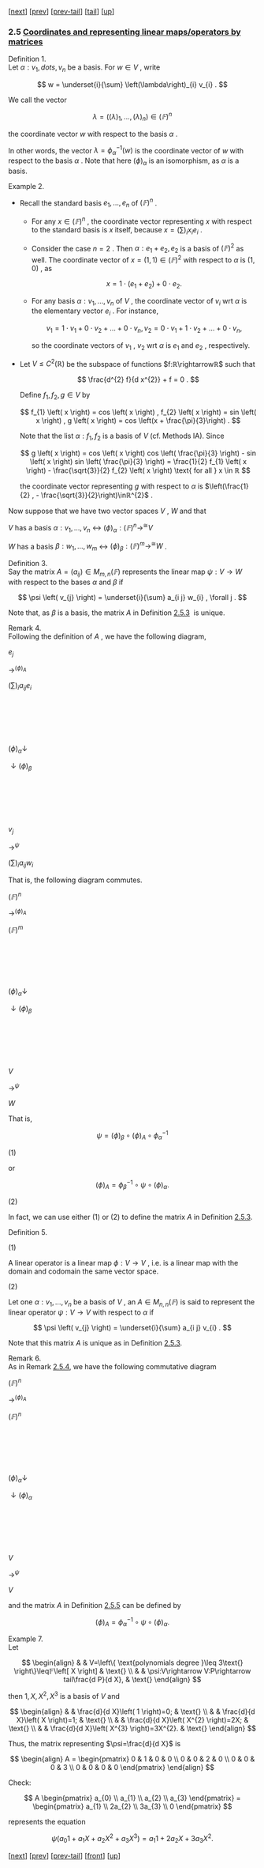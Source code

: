[[next](MA10210se11.html)] [[prev](MA10210se9.html)] [[prev-tail](MA10210se9.html#tailMA10210se9.html)] [[tail](#tailMA10210se10.html)] [[up](MA10210ch2.html#MA10210se10.html)]

### 2.5 [Coordinates and representing linear maps/operators by matrices](MA10210.html#QQ2-14-23)

Definition 1.  
Let $\alpha:v_{1},dots,v_{n}$ be a basis. For $w\in V$ , write

$$
w = \underset{i}{\sum} \left(\lambda\right)_{i} v_{i} .
$$

We call the vector

$$
\lambda = \left( \left(\lambda\right)_{1} , \dots  , \left(\lambda\right)_{n} \right) \in \left(𝔽\right)^{n}
$$

the coordinate vector $w$ with respect to the basis $\alpha$ .

In other words, the vector $\lambda=\phi_{\alpha}^{- 1}\left( w \right)$ is the coordinate vector of $w$ with respect to the basis $\alpha$ . Note that here $\left(\phi\right)_{\alpha}$ is an isomorphism, as $\alpha$ is a basis.

Example 2.  

*   Recall the standard basis $e_{1},\dots ,e_{n}$ of $\left(𝔽\right)^{n}$ .
    *   For any $x\in\left(𝔽\right)^{n}$ , the coordinate vector representing $x$ with respect to the standard basis is $x$ itself, because $x=\left(\sum\right)_{i}x_{i}e_{i}$ .
    *   Consider the case $n=2$ . Then $\alpha:e_{1}+e_{2},e_{2}$ is a basis of $\left(𝔽\right)^{2}$ as well. The coordinate vector of $x=\left( 1 , 1 \right)\in\left(𝔽\right)^{2}$ with respect to $\alpha$ is $\left( 1 , 0 \right)$ , as
        
        $$
        x = 1 \cdot \left( e_{1} + e_{2} \right) + 0 \cdot e_{2} .
        $$
        
    *   For any basis $\alpha:v_{1},\dots ,v_{n}$ of $V$ , the coordinate vector of $v_{i}$ wrt $\alpha$ is the elementary vector $e_{i}$ . For instance,
        
        $$
        v_{1} = 1 \cdot v_{1} + 0 \cdot v_{2} + . . . + 0 \cdot v_{n} , v_{2} = 0 \cdot v_{1} + 1 \cdot v_{2} + . . . + 0 \cdot v_{n} ,
        $$
        
        so the coordinate vectors of $v_{1}$ , $v_{2}$ wrt $\alpha$ is $e_{1}$ and $e_{2}$ , respectively.
        
*   Let $V\leq C^{2}\left( ℝ \right)$ be the subspace of functions $f:ℝ\rightarrowℝ$ such that
    
    $$
    \frac{d^{2} f}{d x^{2}} + f = 0 .
    $$
    
    Define $f_{1},f_{2},g\in V$ by
    
    $$
    f_{1} \left( x \right) = cos \left( x \right) , f_{2} \left( x \right) = sin \left( x \right) , g \left( x \right) = cos \left(x + \frac{\pi}{3}\right) .
    $$
    
    Note that the list $\alpha:f_{1},f_{2}$ is a basis of $V$ (cf. Methods IA). Since
    
    $$
    g \left( x \right) = cos \left( x \right) cos \left( \frac{\pi}{3} \right) - sin \left( x \right) sin \left( \frac{\pi}{3} \right) = \frac{1}{2} f_{1} \left( x \right) - \frac{\sqrt{3}}{2} f_{2} \left( x \right) \text{ for all } x \in ℝ
    $$
    
    the coordinate vector representing $g$ with respect to $\alpha$ is $\left(\frac{1}{2} , - \frac{\sqrt{3}}{2}\right)\inℝ^{2}$ .
    

Now suppose that we have two vector spaces $V$ , $W$ and that

$V$ has a basis $\alpha:v_{1},\dots ,v_{n}$ $\leftrightarrow$ $\left(\phi\right)_{\alpha}:\left(𝔽\right)^{n}\rightarrow _{}^{\cong}V$

$W$ has a basis $\beta:w_{1},\dots ,w_{m}$ $\leftrightarrow$ $\left(\phi\right)_{\beta}:\left(𝔽\right)^{m}\rightarrow _{}^{\cong}W$ .

Definition 3.  
Say the matrix $A=\left( a_{i j} \right)\in M_{m , n}\left( 𝔽 \right)$ represents the linear map $\psi:V\rightarrow W$ with respect to the bases $\alpha$ and $\beta$ if

$$
\psi \left( v_{j} \right) = \underset{i}{\sum} a_{i j} w_{i} , \forall j .
$$

Note that, as $\beta$ is a basis, the matrix $A$ in Definition [2.5.3](#x14-23003r3)  is unique.

Remark 4.  
Following the definition of $A$ , we have the following diagram,

$e_{j}$

$\rightarrow _{}^{\left(\phi\right)_{A}}$

$\left(\sum\right)_{i}a_{i j}e_{i}$

 

 

 

$\left(\phi\right)_{\alpha}↓$

$↓\left(\phi\right)_{\beta}$

 

 

 

$v_{j}$

$\rightarrow _{}^{ \psi }$

$\left(\sum\right)_{i}a_{i j}w_{i}$

That is, the following diagram commutes.

$\left(𝔽\right)^{n}$

$\rightarrow _{}^{\left(\phi\right)_{A}}$

$\left(𝔽\right)^{m}$

 

 

 

$\left(\phi\right)_{\alpha}↓$

$↓\left(\phi\right)_{\beta}$

 

 

 

$V$

$\rightarrow _{}^{ \psi }$

$W$

That is,

$$
\psi=\left(\phi\right)_{\beta}\circ\left(\phi\right)_{A}\circ\phi_{\alpha}^{- 1}
$$

(1)

or

$$
\left(\phi\right)_{A}=\phi_{\beta}^{- 1}\circ\psi\circ\left(\phi\right)_{\alpha}.
$$

(2)

In fact, we can use either (1) or (2) to define the matrix $A$ in Definition [2.5.3](#x14-23003r3).

Definition 5.  

(1)

A linear operator is a linear map $\phi:V\rightarrow V$ , i.e. is a linear map with the domain and codomain the same vector space.

(2)

Let one $\alpha:v_{1},\dots ,v_{n}$ be a basis of $V$ , an $A\in M_{n , n}\left( 𝔽 \right)$ is said to represent the linear operator $\psi:V\rightarrow V$ with respect to $\alpha$ if

$$
\psi \left( v_{j} \right) = \underset{i}{\sum} a_{i j} v_{i} .
$$

Note that this matrix $A$ is unique as in Definition [2.5.3](#x14-23003r3).

Remark 6.  
As in Remark [2.5.4](#x14-23004r4), we have the following commutative diagram

$\left(𝔽\right)^{n}$

$\rightarrow _{}^{\left(\phi\right)_{A}}$

$\left(𝔽\right)^{n}$

 

 

 

$\left(\phi\right)_{\alpha}↓$

$↓\left(\phi\right)_{\alpha}$

 

 

 

$V$

$\rightarrow _{}^{ \psi }$

$V$

and the matrix $A$ in Definition [2.5.5](#x14-23007r5) can be defined by

$$
\left(\phi\right)_{A} = \phi_{\alpha}^{- 1} \circ \psi \circ \left(\phi\right)_{\alpha} .
$$

Example 7.  
Let

$$
\begin{align}
 & & V=\left\{ \text{polynomials degree }\leq 3\text{} \right\}\leq𝔽\left[ X \right] & \text{} \\ & & \psi:V\rightarrow V:P\rightarrow tail\frac{d P}{d X}, & \text{}
\end{align}
$$

then $1,X,X^{2},X^{3}$ is a basis of $V$ and

$$
\begin{align}
 & & \frac{d}{d X}\left( 1 \right)=0; & \text{} \\ & & \frac{d}{d X}\left( X \right)=1; & \text{} \\ & & \frac{d}{d X}\left( X^{2} \right)=2X; & \text{} \\ & & \frac{d}{d X}\left( X^{3} \right)=3X^{2}. & \text{}
\end{align}
$$

Thus, the matrix representing $\psi=\frac{d}{d X}$ is

$$
\begin{align}
A = \begin{pmatrix} 0 & 1 & 0 & 0 \\ 0 & 0 & 2 & 0 \\ 0 & 0 & 0 & 3 \\ 0 & 0 & 0 & 0 \end{pmatrix}
\end{align}
$$

Check:

$$
A \begin{pmatrix} a_{0} \\ a_{1} \\ a_{2} \\ a_{3} \end{pmatrix} = \begin{pmatrix} a_{1} \\ 2a_{2} \\ 3a_{3} \\ 0 \end{pmatrix}
$$

represents the equation

$$
\psi \left( a_{0} 1 + a_{1} X + a_{2} X^{2} + a_{3} X^{3} \right) = a_{1} 1 + 2 a_{2} X + 3 a_{3} X^{2} .
$$

[[next](MA10210se11.html)] [[prev](MA10210se9.html)] [[prev-tail](MA10210se9.html#tailMA10210se9.html)] [[front](MA10210se10.html)] [[up](MA10210ch2.html#MA10210se10.html)]